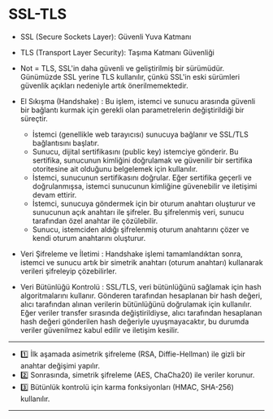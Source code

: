 # SSL-TLS 

- SSL (Secure Sockets Layer): Güvenli Yuva Katmanı
- TLS (Transport Layer Security): Taşıma Katmanı Güvenliği

- Not = TLS, SSL'in daha güvenli ve geliştirilmiş bir sürümüdür. Günümüzde SSL yerine TLS kullanılır, çünkü SSL'in eski sürümleri güvenlik açıkları nedeniyle artık önerilmemektedir.

- El Sıkışma (Handshake) : Bu işlem, istemci ve sunucu arasında güvenli bir bağlantı kurmak için gerekli olan parametrelerin değiştirildiği bir süreçtir.
    - İstemci (genellikle web tarayıcısı) sunucuya bağlanır ve SSL/TLS bağlantısını başlatır.
    - Sunucu, dijital sertifikasını (public key) istemciye gönderir. Bu sertifika, sunucunun kimliğini doğrulamak ve güvenilir bir sertifika otoritesine ait olduğunu belgelemek için kullanılır.
    - İstemci, sunucunun sertifikasını doğrular. Eğer sertifika geçerli ve doğrulanmışsa, istemci sunucunun kimliğine güvenebilir ve iletişimi devam ettirir.
    - İstemci, sunucuya göndermek için bir oturum anahtarı oluşturur ve sunucunun açık anahtarı ile şifreler. Bu şifrelenmiş veri, sunucu tarafından özel anahtar ile çözülebilir.
    - Sunucu, istemciden aldığı şifrelenmiş oturum anahtarını çözer ve kendi oturum anahtarını oluşturur.

- Veri Şifreleme ve İletimi : Handshake işlemi tamamlandıktan sonra, istemci ve sunucu artık bir simetrik anahtarı (oturum anahtarı) kullanarak verileri şifreleyip çözebilirler.

- Veri Bütünlüğü Kontrolü : SSL/TLS, veri bütünlüğünü sağlamak için hash algoritmalarını kullanır. Gönderen tarafından hesaplanan bir hash değeri, alıcı tarafından alınan verilerin bütünlüğünü doğrulamak için kullanılır. Eğer veriler transfer sırasında değiştirildiyse, alıcı tarafından hesaplanan hash değeri gönderilen hash değeriyle uyuşmayacaktır, bu durumda veriler güvenilmez kabul edilir ve iletişim kesilir.

-------------------------------------

- 1️⃣ İlk aşamada asimetrik şifreleme (RSA, Diffie-Hellman) ile gizli bir anahtar değişimi yapılır.
- 2️⃣ Sonrasında, simetrik şifreleme (AES, ChaCha20) ile veriler korunur.
- 3️⃣ Bütünlük kontrolü için karma fonksiyonları (HMAC, SHA-256) kullanılır.

-------------------------------------
